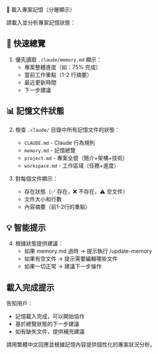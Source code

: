 📖 載入專案記憶（分層顯示）

請載入並分析專案記憶狀態：

## 🚀 快速總覽
1. 優先讀取 `.claude/memory.md` 顯示：
   - 專案整體進度（如：75% 完成）
   - 當前工作重點（1-2 行摘要）
   - 最近更新時間
   - 下一步建議

## 📊 記憶文件狀態
2. 檢查 `.claude/` 目錄中所有記憶文件的狀態：
   - `CLAUDE.md` - Claude 行為規則
   - `memory.md` - 記憶總覽
   - `project.md` - 專案全貌（簡介+架構+技術）
   - `workspace.md` - 工作區域（任務+進度）

3. 對每個文件顯示：
   - 存在狀態（✅ 存在，❌ 不存在，⚠️ 空文件）
   - 文件大小和行數
   - 內容摘要（前1-2行的重點）

## 💡 智能提示
4. 根據狀態提供建議：
   - 如果 memory.md 過時 → 提示執行 /update-memory
   - 如果有空文件 → 提示需要編輯哪些文件
   - 如果一切正常 → 建議下一步操作

## 載入完成提示
告知用戶：
- 記憶載入完成，可以開始協作
- 基於總覽狀態的下一步建議
- 如有缺失文件，提供補充建議

請用繁體中文回應並根據記憶內容提供個性化的專案狀況分析。
